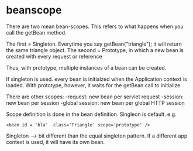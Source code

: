 # beanscope

There are two mean bean-scopes. This refers to what happens when you call the getBean method.

The first = Singleton. Everytime you say getBean("triangle"); it will return the same triangle object.
The second = Prototype, in which a new bean is created with every request or reference

Thus, with prototype, multiple instances of a bean can be created.

If singleton is used. every bean is initialzed when the Application context is loaded. With prototype, however, it waits for the getBean call to initialize

There are other scopes:
-request: new bean per servlet request
-session: new bean per session
-global session: new bean per global HTTP session

Scope definition is done in the bean definition. Singleon is default.
e.g. 
```
<bean id = 'bla'  class='Triangle' scope='prototype' />
```
Singleton --> bit different than the equal singleton pattern. If a different app context is used, it will have its own bean.


